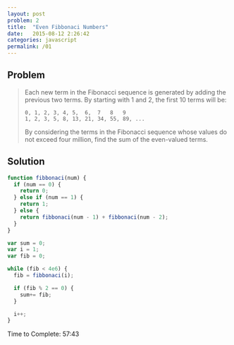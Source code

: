 ```yaml
---
layout: post
problem: 2
title:  "Even Fibbonaci Numbers"
date:   2015-08-12 2:26:42
categories: javascript
permalink: /01
---
```


## **Problem**

  > Each new term in the Fibonacci sequence is generated by adding the previous two terms. By starting with 1 and 2, the first 10 terms will be:
  >
  >     0, 1, 2, 3, 4, 5,  6,  7   8   9
  >     1, 2, 3, 5, 8, 13, 21, 34, 55, 89, ...
  >
  > By considering the terms in the Fibonacci sequence whose values do not exceed four million, find the sum of the even-valued terms.

## **Solution**

```javascript
function fibbonaci(num) {
  if (num == 0) {
    return 0;
  } else if (num == 1) {
    return 1;
  } else {
    return fibbonaci(num - 1) + fibbonaci(num - 2);
  }
}

var sum = 0;
var i = 1;
var fib = 0;

while (fib < 4e6) {
  fib = fibbonaci(i);

  if (fib % 2 == 0) {
    sum+= fib;
  }

  i++;
}
```

Time to Complete: 57:43
